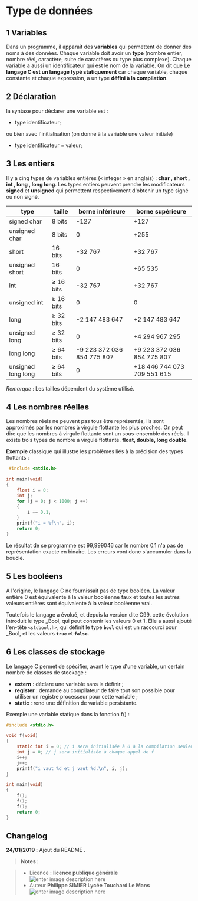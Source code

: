 ﻿# Type de données

## 1 Variables 

Dans un programme, il apparaît des **variables** qui permettent de donner des noms à des données. Chaque variable doit avoir un **type** (nombre entier, nombre réel, caractère, suite de caractères ou type plus complexe). Chaque variable a aussi un identificateur qui est le nom de la variable.
On dit que Le **langage C est un langage typé statiquement** car chaque variable, chaque constante et chaque expression, a un type **défini à la compilation**.

## 2 Déclaration

la syntaxe pour déclarer une variable est :

 - type identificateur;
 
ou bien avec l'initialisation (on donne à la variable une valeur initiale) 

- type identificateur = valeur;

## 3 Les entiers
Il y a cinq types de variables entières (« integer » en anglais) : **char , short , int , long , long long**. Les types entiers peuvent prendre les modificateurs **signed** et **unsigned** qui permettent respectivement d'obtenir un type signé ou non signé.

 | type          | taille | borne inférieure | borne supérieure |
 |---------------|--------|------------------|------------------|
 | signed char   | 8 bits |-127  | +127 |	
 | unsigned char | 8 bits | 0	 | +255 |	
 | short	 | 16 bits  |-32 767 | +32 767 |
 | unsigned short  | 16 bits |	0 | +65 535 |
 | int	         | ≥ 16 bits |	-32 767	| +32 767 |
 | unsigned int  | ≥ 16 bits |	0 | 0 | +65 535	|
 | long          | ≥ 32 bits |	-2 147 483 647 | +2 147 483 647 |
 | unsigned long | ≥ 32 bits |	0  | +4 294 967 295 |
 | long long     | ≥ 64 bits |	-9 223 372 036 854 775 807 | +9 223 372 036 854 775 807 |
 | unsigned long long | ≥ 64 bits | 0 |	+18 446 744 073 709 551 615 |
 
*Remarque* : Les tailles dépendent du système utilisé.

## 4 Les nombres réelles

Les nombres réels ne peuvent pas  tous être représentés, Ils sont approximés par les nombres à virgule flottante les plus proches.  On peut dire que les nombres à virgule flottante sont un sous-ensemble des réels.  Il existe trois types de nombre à virgule flottante.  **float, double, long double**.
 
 **Exemple** classique  qui illustre les problèmes liés à la précision des types flottants :
```c
 #include <stdio.h>

int main(void)
{
    float i = 0;
    int j;
    for (j = 0; j < 1000; j ++)
    {
        i += 0.1;
    }
    printf("i = %f\n", i);
    return 0;
}
```
Le résultat de se programme est  99,999046 car le nombre 0.1 n'a pas de représentation exacte en binaire. Les erreurs vont donc s'accumuler dans la boucle.

## 5 Les booléens

A l'origine, le langage C  ne fournissait pas de type booléen. La valeur entière 0 est équivalente à  la valeur booléenne faux et toutes les autres valeurs entières sont équivalente à la valeur booléenne vrai.

Toutefois le langage a évolué, et depuis la version dite C99.  cette évolution introduit le type _Bool, qui peut contenir les valeurs 0 et 1. Elle a aussi ajouté l'en-tête `<stdbool.h>`, qui définit le type **`bool`** qui est un raccourci pour _Bool, et les valeurs **`true`** et **`false`**.

## 6 Les classes de stockage

Le langage C permet de spécifier, avant le type d'une variable, un certain nombre de classes de stockage :

 - **extern** : déclare une variable sans la définir ;
 - **register** : demande au compilateur de faire tout son possible pour
   utiliser un registre processeur pour cette variable ;
 - **static** : rend une définition de variable persistante.

Exemple une variable statique dans la fonction f() :
```c
#include <stdio.h>

void f(void)
{
    static int i = 0; // i sera initialisée à 0 à la compilation seulement 
    int j = 0; // j sera initialisée à chaque appel de f
    i++;
    j++;
    printf("i vaut %d et j vaut %d.\n", i, j);
}

int main(void)
{
    f();
    f();
    f();
    return 0;
}
```
## Changelog

 **24/01/2019 :** Ajout du README . 
 
 
> **Notes :**


> - Licence : **licence publique générale** ![enter image description here](https://img.shields.io/badge/licence-GPL-green.svg)
> - Auteur **Philippe SIMIER Lycée Touchard Le Mans**
>  ![enter image description here](https://img.shields.io/badge/built-passing-green.svg)
<!-- TOOLBOX 

Génération des badges : https://shields.io/
Génération de ce fichier : https://stackedit.io/editor#



